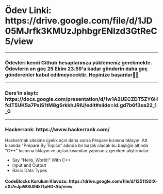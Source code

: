 <h1>Ödev Linki: https://drive.google.com/file/d/1JD05MJrfk3KMUzJphbgrENlzd3GtReC5/view</h1>

<hr>
<h3>Ödevleri kendi Github hesaplarınıza yüklemeniz gerekmekte. Ödevlerin en geç 25 Ekim 23.59'a kadar gönderin daha geç gönderenler kabul edilmeyecektir. Hepinize başarılar👋🏻</h3>

<hr>
<h3>Ders'in slaytı: https://docs.google.com/presentation/d/1w1A2UECZDT5ZY6HfciT5UK5a7PsiS1tM8gSrkkhJRIU/edit#slide=id.gd7b6f3ea22_1_0</h3>
<hr>
<h3>Hackerrank: https://www.hackerrank.com/</h3>
<p>Hackerrnak sitesine üyelik açın daha sonra Prepare kısmına tıklayın. Alt kısımda "Prepare By Topics" adında bir başlık olacak bu başlığın altında "C++" kısmına tıklayın ve açılan kısımdan yapmanız gereken alıştırmalar: </p>
<ul>
<li>Say "Hello, World!" With C++</li>
<li>Input and Output</li>
<li>Basic Data Types</li>
</ul>
<h4>CodeBlocks Kurulum Klavuzu: https://drive.google.com/file/d/12511S0lX-sXi7eJpiWSUIlBklTpHD-Ab/view</h4>
